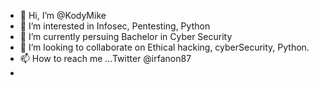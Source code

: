 - 👋 Hi, I’m @KodyMike
- 👀 I’m interested in Infosec, Pentesting, Python
- 🌱 I’m currently persuing Bachelor in Cyber Security
- 💞️ I’m looking to collaborate on Ethical hacking, cyberSecurity, Python. 
- 📫 How to reach me ...Twitter @irfanon87
- 

<!---
irfanon87/irfanon87 is a ✨ special ✨ repository because its `README.md` (this file) appears on your GitHub profile.
You can click the Preview link to take a look at your changes.
--->
